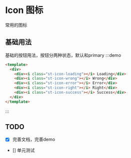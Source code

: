 # Icon 图标
常用的图标

## 基础用法
基础的按钮用法，按钮分两种状态，默认和primary
:::demo

```html
<template>
  <div>
    <div><i class="st-icon-loading"></i> Loading</div>
    <div><i class="st-icon-wrong"></i> Wrong</div>
    <div><i class="st-icon-error"></i> Error</div>
    <div><i class="st-icon-right"></i> Right</div>
    <div><i class="st-icon-success"></i> Success</div>
  </div>
</template>
```

:::

## TODO

- [x] 完善文档，完善demo
- [] 单元测试
